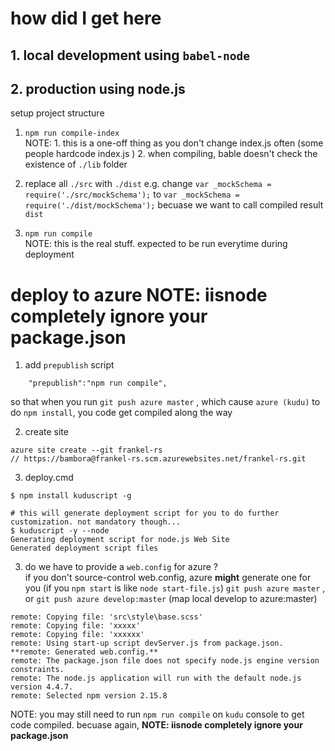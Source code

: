# how did I get here

## 1. local development using `babel-node`
## 2. production using node.js
setup project structure
1. `npm run compile-index`  
    NOTE:   1. this is a one-off thing as you don't change index.js often (some people hardcode index.js )
            2. when compiling, bable doesn't check the existence of `./lib` folder
2.  replace all `./src` with  `./dist` 
    e.g. change `var _mockSchema = require('./src/mockSchema');` to `var _mockSchema = require('./dist/mockSchema');`
    becuase we want to call compiled result `dist`

4. `npm run compile`  
    NOTE: 
            this is the real stuff. expected to be run everytime during deployment


# deploy to azure  **NOTE: iisnode completely ignore your package.json**

1. add `prepublish` script 
```
    "prepublish":"npm run compile",
```
so that when you run `git push azure master` , which cause `azure (kudu)` to do `npm install`, you code get compiled along the way


2. create site
```
azure site create --git frankel-rs
// https://bambora@frankel-rs.scm.azurewebsites.net/frankel-rs.git
```

3. deploy.cmd

```
$ npm install kuduscript -g

# this will generate deployment script for you to do further customization. not mandatory though...
$ kuduscript -y --node
Generating deployment script for node.js Web Site
Generated deployment script files
```

3. do we have to provide a `web.config` for azure ?  
if you don't source-control web.config, azure **might** generate one for you (if you `npm start` is like `node start-file.js`)
`git push azure master`  , or `git push azure develop:master` (map local develop to azure:master)

```
remote: Copying file: 'src\style\base.scss'  
remote: Copying file: 'xxxxx'   
remote: Copying file: 'xxxxxx'
remote: Using start-up script devServer.js from package.json. 
**remote: Generated web.config.**  
remote: The package.json file does not specify node.js engine version constraints.  
remote: The node.js application will run with the default node.js version 4.4.7.    
remote: Selected npm version 2.15.8     
```


NOTE:   you may still need to run `npm run compile` on `kudu` console to get code compiled. becuase again, **NOTE: iisnode completely ignore your package.json**